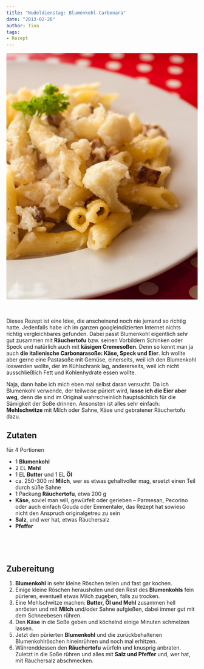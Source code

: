 ```yaml
---
title: "Nudeldienstag: Blumenkohl-Carbonara"
date: "2013-02-26" 
author: Tina
tags:
- Rezept
---
```


[![Blumenkohl-Carbonara](images/blumenkohl-carbonara.jpg)](http://apfeleimer.wordpress.com/?attachment_id=973)

 

Dieses Rezept ist eine Idee, die anscheinend noch nie jemand so richtig hatte. Jedenfalls habe ich im ganzen googleindizierten Internet nichts richtig vergleichbares gefunden. Dabei passt Blumenkohl eigentlich sehr gut zusammen mit **Räuchertofu** bzw. seinen Vorbildern Schinken oder Speck und natürlich auch mit **käsigen Cremesoßen**. Denn so kennt man ja auch **die italienische Carbonarasoße: Käse, Speck und Eier**. Ich wollte aber gerne eine Pastasoße mit Gemüse, einerseits, weil ich den Blumenkohl loswerden wollte, der im Kühlschrank lag, andererseits, weil ich nicht ausschließlich Fett und Kohlenhydrate essen wollte.

Naja, dann habe ich mich eben mal selbst daran versucht. Da ich Blumenkohl verwende, der teilweise püriert wird, **lasse ich die Eier aber weg**, denn die sind im Original wahrscheinlich hauptsächlich für die Sämigkeit der Soße drinnen. Ansonsten ist alles sehr einfach: **Mehlschwitze** mit Milch oder Sahne, Käse und gebratener Räuchertofu dazu.

## Zutaten

für 4 Portionen

- 1 **Blumenkohl**
- 2 EL **Mehl**
- 1 EL **Butter** und 1 EL **Öl**
- ca. 250-300 ml **Milch**, wer es etwas gehaltvoller mag, ersetzt einen Teil durch süße Sahne
- 1 Packung **Räuchertofu**, etwa 200 g
- **Käse**, soviel man will, gewürfelt oder gerieben – Parmesan, Pecorino oder auch einfach Gouda oder Emmentaler, das Rezept hat sowieso nicht den Anspruch originalgetreu zu sein
- **Salz**, und wer hat, etwas Räuchersalz
- **Pfeffer**

 

 

## Zubereitung

1. **Blumenkohl** in sehr kleine Röschen teilen und fast gar kochen.
2. Einige kleine Röschen herausholen und den Rest des **Blumenkohls** fein pürieren, eventuell etwas Milch zugeben, falls zu trocken.
3. Eine Mehlschwitze machen: **Butter, Öl und Mehl** zusammen hell anrösten und mit **Milch** und/oder Sahne aufgießen, dabei immer gut mit dem Schneebesen rühren.
4. Den **Käse** in die Soße geben und köchelnd einige Minuten schmelzen lassen.
5. Jetzt den pürierten **Blumenkohl** und die zurückbehaltenen Blumenkohlröschen hineinrühren und noch mal erhitzen.
6. Währenddessen den **Räuchertofu** würfeln und knusprig anbraten. Zuletzt in die Soße rühren und alles mit **Salz und Pfeffer** und, wer hat, mit Räuchersalz abschmecken.
